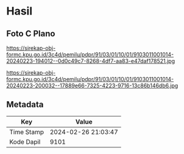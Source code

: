 # Hasil

## Foto C Plano

https://sirekap-obj-formc.kpu.go.id/3c4d/pemilu/pdpr/91/03/01/10/01/9103011001014-20240223-194012--0d0c49c7-8268-4df7-aa83-e47daf178521.jpg

https://sirekap-obj-formc.kpu.go.id/3c4d/pemilu/pdpr/91/03/01/10/01/9103011001014-20240223-200032--17889e66-7325-4223-9716-13c86b146db6.jpg


## Metadata

| Key        | Value               |
| ---------- | ------------------- |
| Time Stamp | 2024-02-26 21:03:47 |
| Kode Dapil | 9101                |



